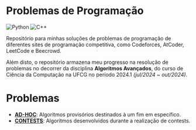 # Problemas de Programação
![Python](https://img.shields.io/badge/Python-3776AB?style=for-the-badge&logo=python&logoColor=white) ![C++](https://img.shields.io/badge/C%2B%2B-00599C?style=for-the-badge&logo=c%2B%2B&logoColor=white)

Repositório para minhas soluções de problemas de programação de diferentes sites de programação competitiva, como Codeforces, AtCoder, LeetCode e Beecrowd. 

Além disto, o repositório armazena meu progresso na resolução de problemas no decorrer da disciplina **Algoritmos Avançados**, do curso de Ciência da Computação na UFCG no período 2024.1 *(jul/2024 ~ out/2024)*.

# Problemas

- [**AD-HOC**](https://github.com/josetruta/programming-problems/tree/main/AD-HOC): Algoritmos provisórios destinados à um fim em específico.
- [**CONTESTS**](https://github.com/josetruta/programming-problems/tree/main/CONTESTS): Algoritmos desenvolvidos durante a
realização de contests.
